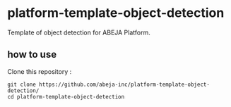 # platform-template-object-detection

Template of object detection for ABEJA Platform.

## how to use

Clone this repository : 

```
git clone https://github.com/abeja-inc/platform-template-object-detection/
cd platform-template-object-detection
```

 